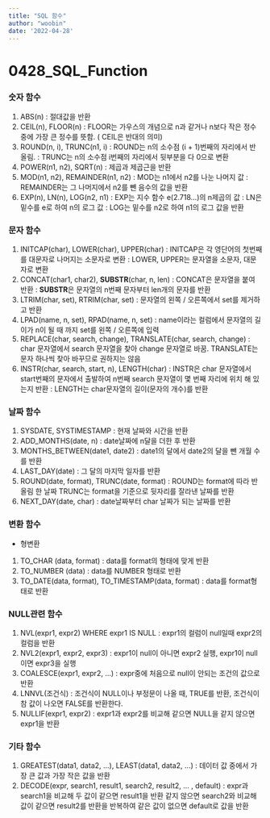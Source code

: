 ```yaml
---
title: "SQL 함수"
author: "woobin"
date: '2022-04-28'
---
```


# 0428_SQL_Function

### 숫자 함수

1. ABS(n)
: 절대값을 반환
2. CEIL(n), FLOOR(n)
: FLOOR는 가우스의 개념으로 n과 같거나 n보다 작은 정수중에 가장 큰 정수를 뜻함. ( CEIL은 반대의 의미)
3. ROUND(n, i), TRUNC(n1, i)
: ROUND는 n의 소수점 (i + 1)번째의 자리에서 반올림.
: TRUNC는 n의 소수점 i번째의 자리에서 뒷부분을 다 0으로 변환
4. POWER(n1, n2), SQRT(n)
:  제곱과 제곱근을 반환
5. MOD(n1, n2), REMAINDER(n1, n2)
: MOD는 n1에서 n2를 나눈 나머지 값
: REMAINDER는 그 나머지에서 n2를 뺀 음수의 값을 반환
6. EXP(n), LN(n), LOG(n2, n1)
: EXP는 지수 함수 e(2.718...)의 n제곱의 값
: LN은 밑수를 e로 하여 n의 로그 값
: LOG는 밑수를 n2로 하여 n1의 로그 값을 반환

### 문자 함수

1. INITCAP(char), LOWER(char), UPPER(char)
: INITCAP은 각 영단어의 첫번째를 대문자로 나머지는 소문자로 변환
: LOWER, UPPER는 문자열을 소문자, 대문자로 변환
2. CONCAT(char1, char2), **SUBSTR**(char, n, len)
: CONCAT은 문자열을 붙여 반환
: **SUBSTR**은 문자열의 n번째 문자부터 len개의 문자를 반환
3. LTRIM(char, set), RTRIM(char, set)
: 문자열의 왼쪽 / 오른쪽에서 set를 제거하고 반환
4. LPAD(name, n, set), RPAD(name, n, set)
: name이라는 컬럼에서 문자열의 길이가 n이 될 때 까지 set를 왼쪽 / 오른쪽에 입력
5. REPLACE(char, search, change), TRANSLATE(char, search, change)
: char 문자열에서 search 문자열을 찾아 change 문자열로 바꿈. TRANSLATE는 문자 하나씩 찾아 바꾸므로 권하지는 않음
6. INSTR(char, search, start, n), LENGTH(char)
: INSTR은 char 문자열에서 start번째의 문자에서 출발하여 n번째 search 문자열이 몇 번째 자리에 위치 해 있는지 반환
: LENGTH는 char문자열의 길이(문자의 개수)를 반환

### 날짜 함수

1. SYSDATE, SYSTIMESTAMP
: 현재 날짜와 시간을 반환
2. ADD_MONTHS(date, n)
: date날짜에 n달을 더한 후 반환
3. MONTHS_BETWEEN(date1, date2)
: date1의 달에서 date2의 달을 뺀 개월 수를 반환
4. LAST_DAY(date)
: 그 달의 마지막 일자를 반환
5. ROUND(date, format), TRUNC(date, format)
: ROUND는 format에 따라 반올림 한 날짜
TRUNC는 format을 기준으로 뒷자리를 잘라낸 날짜를 반환
6. NEXT_DAY(date, char)
: date날짜부터 char 날짜가 되는 날짜를 반환

### 변환 함수

- 형변환
1. TO_CHAR (data, format)
: data를 format의 형태에 맞게 반환
2. TO_NUMBER (data)
: data를 NUMBER 형태로 반환
3. TO_DATE(data, format), TO_TIMESTAMP(data, format)
: data를 format형태로 반환

### NULL관련 함수

1. NVL(expr1, expr2) WHERE expr1 IS NULL
: expr1의 컬럼이 null일때 expr2의 컬럼을 반환
2. NVL2(expr1, expr2, expr3)
: expr1이 null이 아니면 expr2 실행, expr1이 null이면 expr3을 실행
3. COALESCE(expr1, expr2, ...)
: expr중에 처음으로 null이 안되는 조건의 값으로 반환
4. LNNVL(조건식)
: 조건식이 NULL이나 부정문이 나올 때, TRUE를 반환, 조건식이 참 값이 나오면 FALSE를 반환한다.
5. NULLIF(expr1, expr2)
: expr1과 expr2를 비교해 같으면 NULL을 같지 않으면 expr1을 반환

### 기타 함수

1. GREATEST(data1, data2, ...), LEAST(data1, data2, ...)
: 데이터 값 중에서 가장 큰 값과 가장 작은 값을 반환
2. DECODE(expr, search1, result1, search2, result2, ... , default)
: expr과 search1을 비교해 두 값이 같으면 result1을 반환 같지 않으면 search2와 비교해 값이 같으면 result2를 반환을 반복하여 같은 값이 없으면 default로 값을 반환
